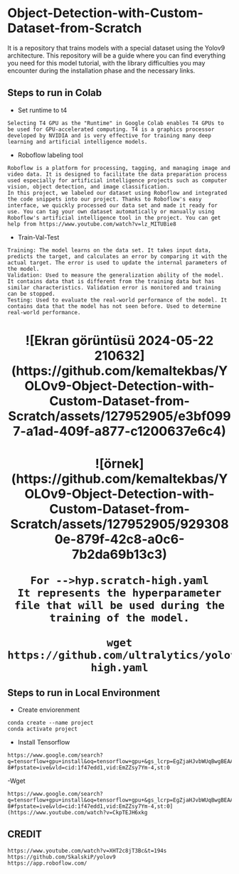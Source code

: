 # Object-Detection-with-Custom-Dataset-from-Scratch
It is a repository that trains models with a special dataset using the Yolov9 architecture. This repository will be a guide where you can find everything you need for this model tutorial, with the library difficulties you may encounter during the installation phase and the necessary links.

## Steps to run in Colab
- Set runtime to t4
```
Selecting T4 GPU as the "Runtime" in Google Colab enables T4 GPUs to be used for GPU-accelerated computing. T4 is a graphics processor developed by NVIDIA and is very effective for training many deep learning and artificial intelligence models.
```
- Roboflow labeling tool
```
Roboflow is a platform for processing, tagging, and managing image and video data. It is designed to facilitate the data preparation process used especially for artificial intelligence projects such as computer vision, object detection, and image classification.
In this project, we labeled our dataset using Roboflow and integrated the code snippets into our project. Thanks to Roboflow's easy interface, we quickly processed our data set and made it ready for use. You can tag your own dataset automatically or manually using Roboflow's artificial intelligence tool in the project. You can get help from https://www.youtube.com/watch?v=lz_MITUBie8

```
- Train-Val-Test
```
Training: The model learns on the data set. It takes input data, predicts the target, and calculates an error by comparing it with the actual target. The error is used to update the internal parameters of the model.
Validation: Used to measure the generalization ability of the model. It contains data that is different from the training data but has similar characteristics. Validation error is monitored and training can be stopped.
Testing: Used to evaluate the real-world performance of the model. It contains data that the model has not seen before. Used to determine real-world performance.

```
<H1 align="center">
![Ekran görüntüsü 2024-05-22 210632](https://github.com/kemaltekbas/YOLOv9-Object-Detection-with-Custom-Dataset-from-Scratch/assets/127952905/e3bf0997-a1ad-409f-a877-c1200637e6c4)
<H1 align="center">
![örnek](https://github.com/kemaltekbas/YOLOv9-Object-Detection-with-Custom-Dataset-from-Scratch/assets/127952905/9293080e-879f-42c8-a0c6-7b2da69b13c3)

```
For -->hyp.scratch-high.yaml
It represents the hyperparameter file that will be used during the training of the model.

wget https://github.com/ultralytics/yolov5/blob/master/data/hyps/hyp.scratch-high.yaml
```
## Steps to run in Local Environment
- Create enviorenment
```
conda create --name project
conda activate project

```
- Install Tensorflow
```
https://www.google.com/search?q=tensorflow+gpu+install&oq=tensorflow+gpu+&gs_lcrp=EgZjaHJvbWUqBwgBEAAYgAQyDAgAEEUYORiABBiiBDIHCAEQABiABDIHCAIQABiABDIHCAMQABiABDIHCAQQABiABDIHCAUQABiABDIHCAYQABiABDIHCAcQABiABDIHCAgQABiABDIKCAkQABiABBiiBNIBCDM4MDhqMGo3qAIAsAIA&sourceid=chrome&ie=UTF-8#fpstate=ive&vld=cid:1f47edd1,vid:EmZZsy7Ym-4,st:0

```
-Wget
```
https://www.google.com/search?q=tensorflow+gpu+install&oq=tensorflow+gpu+&gs_lcrp=EgZjaHJvbWUqBwgBEAAYgAQyDAgAEEUYORiABBiiBDIHCAEQABiABDIHCAIQABiABDIHCAMQABiABDIHCAQQABiABDIHCAUQABiABDIHCAYQABiABDIHCAcQABiABDIHCAgQABiABDIKCAkQABiABBiiBNIBCDM4MDhqMGo3qAIAsAIA&sourceid=chrome&ie=UTF-8#fpstate=ive&vld=cid:1f47edd1,vid:EmZZsy7Ym-4,st:0](https://www.youtube.com/watch?v=CkpTEJH6xkg

```
## CREDIT
```
https://www.youtube.com/watch?v=XHT2c8jT3Bc&t=194s
https://github.com/SkalskiP/yolov9
https://app.roboflow.com/
```
